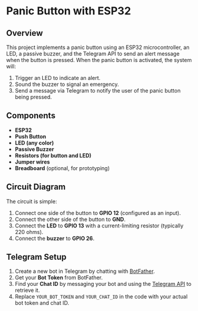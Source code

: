 # Panic Button with ESP32

## Overview

This project implements a panic button using an ESP32 microcontroller, an LED, a passive buzzer, and the Telegram API to send an alert message when the button is pressed. When the panic button is activated, the system will:
1. Trigger an LED to indicate an alert.
2. Sound the buzzer to signal an emergency.
3. Send a message via Telegram to notify the user of the panic button being pressed.

## Components

- **ESP32**
- **Push Button**
- **LED (any color)**
- **Passive Buzzer**
- **Resistors (for button and LED)**
- **Jumper wires**
- **Breadboard** (optional, for prototyping)

## Circuit Diagram

The circuit is simple:
1. Connect one side of the button to **GPIO 12** (configured as an input).
2. Connect the other side of the button to **GND**.
3. Connect the **LED** to **GPIO 13** with a current-limiting resistor (typically 220 ohms).
4. Connect the **buzzer** to **GPIO 26**.

## Telegram Setup

1. Create a new bot in Telegram by chatting with [BotFather](https://core.telegram.org/bots#botfather).
2. Get your **Bot Token** from BotFather.
3. Find your **Chat ID** by messaging your bot and using the [Telegram API](https://api.telegram.org/bot<YourBotToken>/getUpdates) to retrieve it.
4. Replace `YOUR_BOT_TOKEN` and `YOUR_CHAT_ID` in the code with your actual bot token and chat ID.